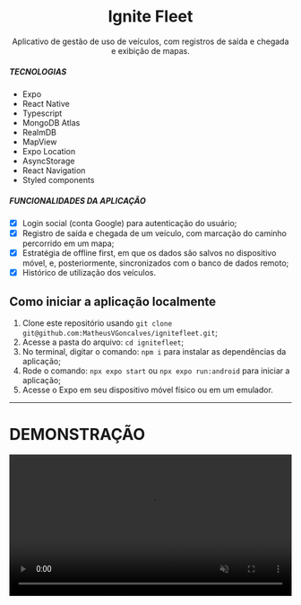 <h1 align="center">
Ignite Fleet
</h1>

<p align="center">Aplicativo de gestão de uso de veículos, com registros de saída e chegada e exibição de mapas.</p>

##### TECNOLOGIAS

- Expo
- React Native
- Typescript
- MongoDB Atlas
- RealmDB
- MapView
- Expo Location
- AsyncStorage
- React Navigation
- Styled components

##### FUNCIONALIDADES DA APLICAÇÃO

- [x] Login social (conta Google) para autenticação do usuário;
- [x] Registro de saída e chegada de um veículo, com marcação do caminho percorrido em um mapa;
- [x] Estratégia de offline first, em que os dados são salvos no dispositivo móvel, e, posteriormente, sincronizados com o banco de dados remoto;
- [x] Histórico de utilização dos veículos.

## Como iniciar a aplicação localmente

1. Clone este repositório usando `git clone git@github.com:MatheusVGoncalves/ignitefleet.git`;
2. Acesse a pasta do arquivo: `cd ignitefleet`;<br />
3. No terminal, digitar o comando: `npm i` para instalar as dependências da aplicação;
4. Rode o comando: `npx expo start` ou `npx expo run:android` para iniciar a aplicação;
5. Acesse o Expo em seu dispositivo móvel físico ou em um emulador.

<hr />

# DEMONSTRAÇÃO

<video src="https://user-images.githubusercontent.com/100327745/214975618-8f75f886-e764-49ca-997b-a233cac60a33.webm" align="center" width="100%" autoplay loop muted markdown="1"/>
